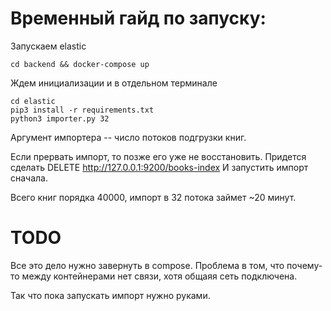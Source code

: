 # Временный гайд по запуску:

Запускаем elastic
```
cd backend && docker-compose up
```

Ждем инициализации и в отдельном терминале
```
cd elastic
pip3 install -r requirements.txt
python3 importer.py 32
```

Аргумент импортера -- число потоков подгрузки книг.

Если прервать импорт, то позже его уже не восстановить.
Придется сделать DELETE http://127.0.0.1:9200/books-index
И запустить импорт сначала.

Всего книг порядка 40000, импорт в 32 потока займет ~20 минут.


# TODO
Все это дело нужно завернуть в compose. Проблема в том, что почему-то между контейнерами нет связи, хотя общаяя сеть подключена.

Так что пока запускать импорт нужно руками.
